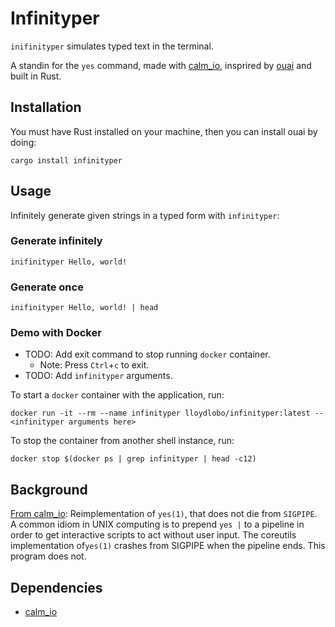 # Infinityper

`inifinityper` simulates typed text in the terminal.

A standin for the `yes` command, made with [calm_io](https://github.com/myrrlyn/calm_io),
insprired by [ouai](https://github.com/Kerollmops/ouai) and built in Rust.

## Installation

You must have Rust installed on your machine, then you can install ouai by doing:

```shell
cargo install infinityper
```

## Usage

Infinitely generate given strings in a typed form with `infinityper`:

### Generate infinitely

```shell
inifinityper Hello, world!
```

### Generate once

```shell
inifinityper Hello, world! | head
```

### Demo with Docker

- TODO: Add exit command to stop running `docker` container.
  - Note: Press `Ctrl`+`c` to exit.
- TODO: Add `infinityper` arguments.

To start a `docker` container with the application, run:

```shell
docker run -it --rm --name infinityper lloydlobo/infinityper:latest -- <infinityper arguments here>
```

To stop the container from another shell instance, run:

```shell
docker stop $(docker ps | grep infinityper | head -c12)
```

## Background

[From calm_io](https://github.com/myrrlyn/calm_io/blob/main/examples/good_yes.rs):
Reimplementation of `yes(1)`, that does not die from `SIGPIPE`.
A common idiom in UNIX computing is to prepend `yes |` to a pipeline in order to
get interactive scripts to act without user input. The coreutils implementation
of`yes(1)` crashes from SIGPIPE when the pipeline ends.
This program does not.

## Dependencies

- [calm_io](https://crates.io/calm_io)
